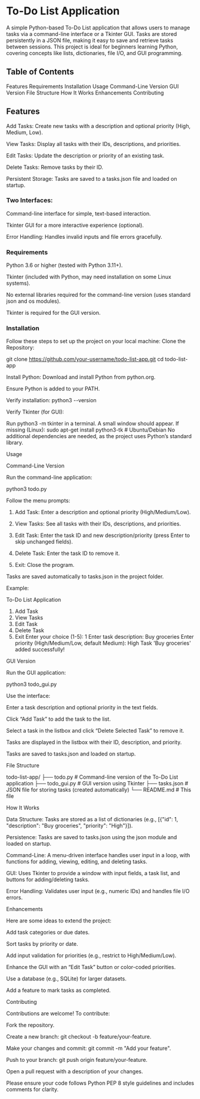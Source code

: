 # To-Do List Application

A simple Python-based To-Do List application that allows users to manage tasks via a command-line interface or a Tkinter GUI. Tasks are stored persistently in a JSON file, making it easy to save and retrieve tasks between sessions. This project is ideal for beginners learning Python, covering concepts like lists, dictionaries, file I/O, and GUI programming.

## Table of Contents
Features
Requirements
Installation
Usage
Command-Line Version
GUI Version
File Structure
How It Works
Enhancements
Contributing

## Features

Add Tasks: Create new tasks with a description and optional priority (High, Medium, Low).

View Tasks: Display all tasks with their IDs, descriptions, and priorities.

Edit Tasks: Update the description or priority of an existing task.

Delete Tasks: Remove tasks by their ID.

Persistent Storage: Tasks are saved to a tasks.json file and loaded on startup.

### Two Interfaces:

Command-line interface for simple, text-based interaction.

Tkinter GUI for a more interactive experience (optional).

Error Handling: Handles invalid inputs and file errors gracefully.

### Requirements

Python 3.6 or higher (tested with Python 3.11+).

Tkinter (included with Python, may need installation on some Linux systems).

No external libraries required for the command-line version (uses standard json and os modules).

Tkinter is required for the GUI version.

### Installation

Follow these steps to set up the project on your local machine:
Clone the Repository:

git clone https://github.com/your-username/todo-list-app.git
cd todo-list-app

Install Python:
Download and install Python from python.org.

Ensure Python is added to your PATH.

Verify installation:
python3 --version

Verify Tkinter (for GUI):

Run python3 -m tkinter in a terminal. A small window should appear.
If missing (Linux):
sudo apt-get install python3-tk  # Ubuntu/Debian
No additional dependencies are needed, as the project uses Python’s standard library.

Usage

Command-Line Version





Run the command-line application:

python3 todo.py



Follow the menu prompts:





1. Add Task: Enter a description and optional priority (High/Medium/Low).



2. View Tasks: See all tasks with their IDs, descriptions, and priorities.



3. Edit Task: Enter the task ID and new description/priority (press Enter to skip unchanged fields).



4. Delete Task: Enter the task ID to remove it.



5. Exit: Close the program.



Tasks are saved automatically to tasks.json in the project folder.

Example:

To-Do List Application
1. Add Task
2. View Tasks
3. Edit Task
4. Delete Task
5. Exit
Enter your choice (1-5): 1
Enter task description: Buy groceries
Enter priority (High/Medium/Low, default Medium): High
Task 'Buy groceries' added successfully!

GUI Version





Run the GUI application:

python3 todo_gui.py



Use the interface:





Enter a task description and optional priority in the text fields.



Click “Add Task” to add the task to the list.



Select a task in the listbox and click “Delete Selected Task” to remove it.



Tasks are displayed in the listbox with their ID, description, and priority.



Tasks are saved to tasks.json and loaded on startup.

File Structure

todo-list-app/
├── todo.py         # Command-line version of the To-Do List application
├── todo_gui.py     # GUI version using Tkinter
├── tasks.json      # JSON file for storing tasks (created automatically)
└── README.md       # This file

How It Works





Data Structure: Tasks are stored as a list of dictionaries (e.g., [{"id": 1, "description": "Buy groceries", "priority": "High"}]).



Persistence: Tasks are saved to tasks.json using the json module and loaded on startup.



Command-Line: A menu-driven interface handles user input in a loop, with functions for adding, viewing, editing, and deleting tasks.



GUI: Uses Tkinter to provide a window with input fields, a task list, and buttons for adding/deleting tasks.



Error Handling: Validates user input (e.g., numeric IDs) and handles file I/O errors.

Enhancements

Here are some ideas to extend the project:





Add task categories or due dates.



Sort tasks by priority or date.



Add input validation for priorities (e.g., restrict to High/Medium/Low).



Enhance the GUI with an “Edit Task” button or color-coded priorities.



Use a database (e.g., SQLite) for larger datasets.



Add a feature to mark tasks as completed.

Contributing

Contributions are welcome! To contribute:





Fork the repository.



Create a new branch: git checkout -b feature/your-feature.



Make your changes and commit: git commit -m "Add your feature".



Push to your branch: git push origin feature/your-feature.



Open a pull request with a description of your changes.

Please ensure your code follows Python PEP 8 style guidelines and includes comments for clarity.
